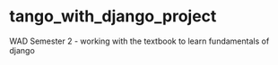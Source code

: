 # tango_with_django_project

WAD Semester 2 - working with the textbook to learn fundamentals of django
